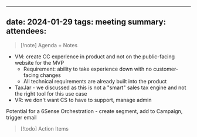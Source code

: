 
---
date: 2024-01-29
tags: meeting
summary: 
attendees: 
---

> [!note] Agenda + Notes
> 

* VM: create CC experience in product and not on the public-facing website for the MVP
	* Requirement: ability to take experience down with no customer-facing changes
	* All technical requirements are already built into the product
* TaxJar - we discussed as this is not a "smart" sales tax engine and not the right tool for this use case
* VR: we don't want CS to have to support, manage admin 

Potential for a 6Sense Orchestration - create segment, add to Campaign, trigger email





> [!todo] Action Items

